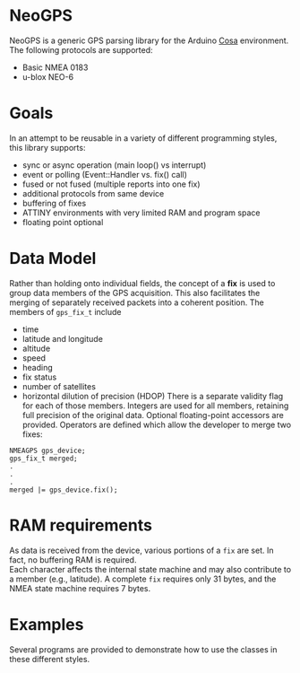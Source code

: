 NeoGPS
======

NeoGPS is a generic GPS parsing library for the Arduino [Cosa](https://github.com/mikaelpatel/Cosa) environment.
The following protocols are supported:
* Basic NMEA 0183
* u-blox NEO-6

Goals
======
In an attempt to be reusable in a variety of different programming styles, this library supports:
* sync or async operation (main loop() vs interrupt)
* event or polling (Event::Handler vs. fix() call)
* fused or not fused (multiple reports into one fix)
* additional protocols from same device
* buffering of fixes
* ATTINY environments with very limited RAM and program space
* floating point optional

Data Model
==========
Rather than holding onto individual fields, the concept of a **fix** is used to group data members of the GPS acquisition.
This also facilitates the merging of separately received packets into a coherent position.  The members of `gps_fix_t` include 
* time
* latitude and longitude
* altitude
* speed
* heading
* fix status
* number of satellites
* horizontal dilution of precision (HDOP)
There is a separate validity flag for each of those members.  Integers are used for all
members, retaining full precision of the original data.  Optional floating-point accessors are provided.
Operators are defined which allow the developer to merge two fixes:
```
NMEAGPS gps_device;
gps_fix_t merged;
.
.
.
merged |= gps_device.fix();
```

RAM requirements
=======
As data is received from the device, various portions of a `fix` are set.  In fact, no buffering RAM is required.  
Each character affects the internal state machine and may also contribute to a member (e.g., latitude).
A complete `fix` requires only 31 bytes, and the NMEA state machine requires 7 bytes.

Examples
======
Several programs are provided to demonstrate how to use the classes in these different styles.
